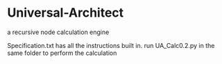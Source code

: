 # Universal-Architect
a recursive node calculation engine

Specification.txt has all the instructions built in.
run UA_Calc0.2.py in the same folder to perform the calculation
